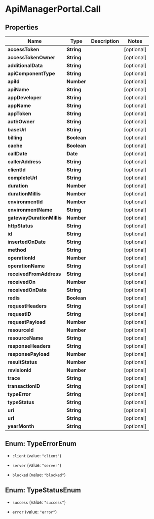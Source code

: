 # ApiManagerPortal.Call

## Properties
Name | Type | Description | Notes
------------ | ------------- | ------------- | -------------
**accessToken** | **String** |  | [optional] 
**accessTokenOwner** | **String** |  | [optional] 
**additionalData** | **String** |  | [optional] 
**apiComponentType** | **String** |  | [optional] 
**apiId** | **Number** |  | [optional] 
**apiName** | **String** |  | [optional] 
**appDeveloper** | **String** |  | [optional] 
**appName** | **String** |  | [optional] 
**appToken** | **String** |  | [optional] 
**authOwner** | **String** |  | [optional] 
**baseUrl** | **String** |  | [optional] 
**billing** | **Boolean** |  | [optional] 
**cache** | **Boolean** |  | [optional] 
**callDate** | **Date** |  | [optional] 
**callerAddress** | **String** |  | [optional] 
**clientId** | **String** |  | [optional] 
**completeUrl** | **String** |  | [optional] 
**duration** | **Number** |  | [optional] 
**durationMillis** | **Number** |  | [optional] 
**environmentId** | **Number** |  | [optional] 
**environmentName** | **String** |  | [optional] 
**gatewayDurationMillis** | **Number** |  | [optional] 
**httpStatus** | **String** |  | [optional] 
**id** | **String** |  | [optional] 
**insertedOnDate** | **String** |  | [optional] 
**method** | **String** |  | [optional] 
**operationId** | **Number** |  | [optional] 
**operationName** | **String** |  | [optional] 
**receivedFromAddress** | **String** |  | [optional] 
**receivedOn** | **Number** |  | [optional] 
**receivedOnDate** | **String** |  | [optional] 
**redis** | **Boolean** |  | [optional] 
**requestHeaders** | **String** |  | [optional] 
**requestID** | **String** |  | [optional] 
**requestPayload** | **Number** |  | [optional] 
**resourceId** | **Number** |  | [optional] 
**resourceName** | **String** |  | [optional] 
**responseHeaders** | **String** |  | [optional] 
**responsePayload** | **Number** |  | [optional] 
**resultStatus** | **Number** |  | [optional] 
**revisionId** | **Number** |  | [optional] 
**trace** | **String** |  | [optional] 
**transactionID** | **String** |  | [optional] 
**typeError** | **String** |  | [optional] 
**typeStatus** | **String** |  | [optional] 
**uri** | **String** |  | [optional] 
**url** | **String** |  | [optional] 
**yearMonth** | **String** |  | [optional] 


<a name="TypeErrorEnum"></a>
## Enum: TypeErrorEnum


* `client` (value: `"client"`)

* `server` (value: `"server"`)

* `blocked` (value: `"blocked"`)




<a name="TypeStatusEnum"></a>
## Enum: TypeStatusEnum


* `success` (value: `"success"`)

* `error` (value: `"error"`)





